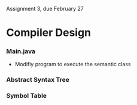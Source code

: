 Assignment 3, due February 27

# Compiler Design
### Main.java
* Modifiy program to execute the semantic class 

### Abstract Syntax Tree

### Symbol Table